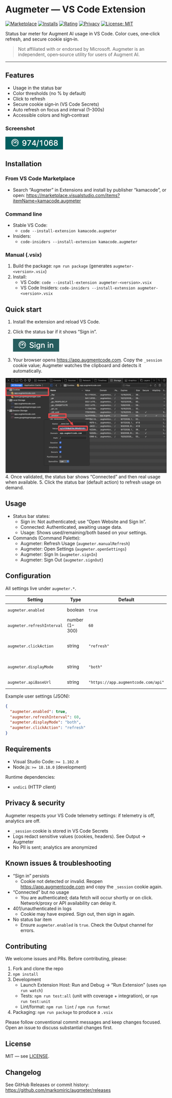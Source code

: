 # Augmeter — VS Code Extension

[![Marketplace](https://img.shields.io/visual-studio-marketplace/v/kamacode.augmeter?color=007ACC&label=VS%20Marketplace)](https://marketplace.visualstudio.com/items?itemName=kamacode.augmeter)
[![Installs](https://img.shields.io/visual-studio-marketplace/i/kamacode.augmeter?color=2ea44f)](https://marketplace.visualstudio.com/items?itemName=kamacode.augmeter)
[![Rating](https://img.shields.io/visual-studio-marketplace/stars/kamacode.augmeter?color=ffc400)](https://marketplace.visualstudio.com/items?itemName=kamacode.augmeter)
[![Privacy](https://img.shields.io/badge/privacy-anonymized%20analytics-blue)](#privacy--security)
[![License: MIT](https://img.shields.io/badge/license-MIT-blue.svg)](LICENSE)

Status bar meter for Augment AI usage in VS Code. Color cues, one‑click refresh, and secure cookie sign‑in.

> Not affiliated with or endorsed by Microsoft. Augmeter is an independent, open‑source utility for users of Augment AI.

---

## Features

- Usage in the status bar
- Color thresholds (no % by default)
- Click to refresh
- Secure cookie sign‑in (VS Code Secrets)
- Auto refresh on focus and interval (1–300s)
- Accessible colors and high‑contrast

### Screenshot

![Status bar usage](images/status-bar.png)

## Installation

### From VS Code Marketplace

- Search “Augmeter” in Extensions and install by publisher “kamacode”, or open: https://marketplace.visualstudio.com/items?itemName=kamacode.augmeter

### Command line

- Stable VS Code:
  - `code --install-extension kamacode.augmeter`
- Insiders:
  - `code-insiders --install-extension kamacode.augmeter`

### Manual (.vsix)

1. Build the package: `npm run package` (generates `augmeter-<version>.vsix`)
2. Install:
   - VS Code: `code --install-extension augmeter-<version>.vsix`
   - VS Code Insiders: `code-insiders --install-extension augmeter-<version>.vsix`

## Quick start

1. Install the extension and reload VS Code.   
2. Click the status bar if it shows “Sign in”.

   ![Status bar usage](images/sign-in.png)

3. Your browser opens https://app.augmentcode.com. Copy the `_session` cookie value; Augmeter watches the clipboard and detects it automatically.

![Sign-in: copy the _session cookie; Augmeter detects it automatically](images/session-cookie.png)
4. Once validated, the status bar shows “Connected” and then real usage when available.
5. Click the status bar (default action) to refresh usage on demand.

## Usage

- Status bar states:
  - Sign in: Not authenticated; use “Open Website and Sign In”.
  - Connected: Authenticated, awaiting usage data.
  - Usage: Shows used/remaining/both based on your settings.
- Commands (Command Palette):
  - Augmeter: Refresh Usage (`augmeter.manualRefresh`)
  - Augmeter: Open Settings (`augmeter.openSettings`)
  - Augmeter: Sign In (`augmeter.signIn`)
  - Augmeter: Sign Out (`augmeter.signOut`)

## Configuration

All settings live under `augmeter.*`.

| Setting                      | Type            | Default                               | Description                                             |
| ---------------------------- | --------------- | ------------------------------------- | ------------------------------------------------------- |
| `augmeter.enabled`         | boolean         | `true`                              | Enable/disable the extension                            |
| `augmeter.refreshInterval` | number (1–300) | `60`                                | Poll interval (seconds)                                 |
| `augmeter.clickAction`     | string          | `"refresh"`                         | On click:`refresh`, `openWebsite`, `openSettings` |
| `augmeter.displayMode`     | string          | `"both"`                            | Show `used`, `remaining`, or `both`               |
| `augmeter.apiBaseUrl`      | string          | `"https://app.augmentcode.com/api"` | Augment API base URL                                    |

Example user settings (JSON):

```json
{
  "augmeter.enabled": true,
  "augmeter.refreshInterval": 60,
  "augmeter.displayMode": "both",
  "augmeter.clickAction": "refresh"
}
```

## Requirements

- Visual Studio Code: `>= 1.102.0`
- Node.js: `>= 18.18.0` (development)

Runtime dependencies:

- `undici` (HTTP client)

## Privacy & security

Augmeter respects your VS Code telemetry settings: if telemetry is off, analytics are off.

- `_session` cookie is stored in VS Code Secrets
- Logs redact sensitive values (cookies, headers). See Output → Augmeter
- No PII is sent; analytics are anonymized

## Known issues & troubleshooting

- “Sign in” persists
  - Cookie not detected or invalid. Reopen https://app.augmentcode.com and copy the `_session` cookie again.
- “Connected” but no usage
  - You are authenticated; data fetch will occur shortly or on click. Network/proxy or API availability can delay it.
- 401/unauthenticated in logs
  - Cookie may have expired. Sign out, then sign in again.
- No status bar item
  - Ensure `augmeter.enabled` is `true`. Check the Output channel for errors.

## Contributing

We welcome issues and PRs. Before contributing, please:

1. Fork and clone the repo
2. `npm install`
3. Development
   - Launch Extension Host: Run and Debug → “Run Extension” (uses `npm run watch`)
   - Tests: `npm run test:all` (unit with coverage + integration), or `npm run test:unit`
   - Lint/format: `npm run lint` / `npm run format`
4. Packaging: `npm run package` to produce a `.vsix`

Please follow conventional commit messages and keep changes focused. Open an issue to discuss substantial changes first.

## License

MIT — see [LICENSE](LICENSE).

## Changelog

See GitHub Releases or commit history: https://github.com/markomiric/augmeter/releases
